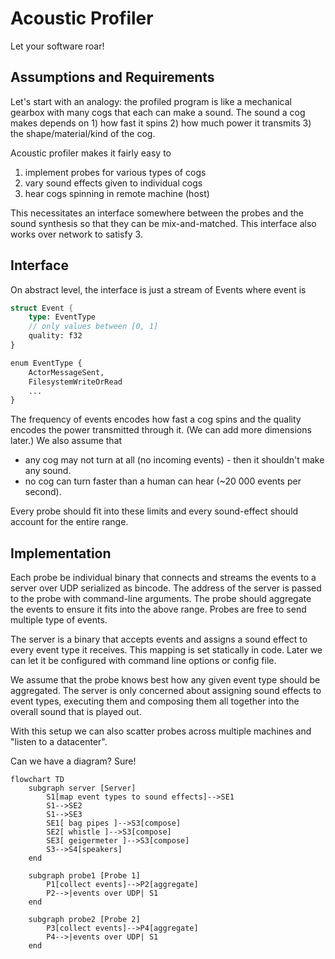 # Acoustic Profiler

Let your software roar!

## Assumptions and Requirements
Let's start with an analogy: the profiled program is like a mechanical gearbox with many cogs that each can make a sound. The sound a cog makes depends on 1) how fast it spins 2) how much power it transmits 3) the shape/material/kind of the cog.

Acoustic profiler makes it fairly easy to
1. implement probes for various types of cogs
2. vary sound effects given to individual cogs
3. hear cogs spinning in remote machine (host)

This necessitates an interface somewhere between the probes and the sound synthesis so that they can be mix-and-matched. This interface also works over network to satisfy 3.

## Interface

On abstract level, the interface is just a stream of Events where event is

```rust
struct Event {
    type: EventType
    // only values between [0, 1]
    quality: f32
}

enum EventType {
    ActorMessageSent,
    FilesystemWriteOrRead
    ...
}
```

The frequency of events encodes how fast a cog spins and the quality encodes the power transmitted through it. (We can add more dimensions later.) We also assume that
- any cog may not turn at all (no incoming events) - then it shouldn't make any sound.
- no cog can turn faster than a human can hear (~20 000 events per second).

Every probe should fit into these limits and every sound-effect should account for the entire range.

## Implementation

Each probe be individual binary that connects and streams the events to a server over UDP serialized as bincode. The address of the server is passed to the probe with command-line arguments. The probe should aggregate the events to ensure it fits into the above range. Probes are free to send multiple type of events.

The server is a binary that accepts events and assigns a sound effect to every event type it receives. This mapping is set statically in code. Later we can let it be configured with command line options or config file.

We assume that the probe knows best how any given event type should be aggregated. The server is only concerned about assigning sound effects to event types, executing them and composing them all together into the overall sound that is played out.

With this setup we can also scatter probes across multiple machines and "listen to a datacenter".

Can we have a diagram? Sure!

```mermaid
flowchart TD
    subgraph server [Server]
        S1[map event types to sound effects]-->SE1
        S1-->SE2
        S1-->SE3
        SE1[ bag pipes ]-->S3[compose]
        SE2[ whistle ]-->S3[compose]
        SE3[ geigermeter ]-->S3[compose]
        S3-->S4[speakers]
    end

    subgraph probe1 [Probe 1]
        P1[collect events]-->P2[aggregate]
        P2-->|events over UDP| S1
    end
    
    subgraph probe2 [Probe 2]
        P3[collect events]-->P4[aggregate]
        P4-->|events over UDP| S1
    end
```

